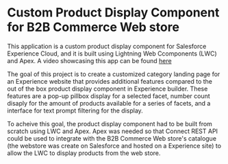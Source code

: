 # Custom Product Display Component for B2B Commerce Web store

This application is a custom product display component for Salesforce Experience Cloud, and it is built using Lightning Web Ccomponents (LWC) and Apex. A video showcasing this app can be found [here](https://www.youtube.com/watch?)

The goal of this project is to create a customized category landing page for an Experience website that provides additional features compared to the out of the box product display component in Experience builder. These features are a pop-up pillbox display for a selected facet, number count disaply for the amount of products available for a series of facets, and a interface for text prompt filtering for the display.

To acheive this goal, the product display component had to be built from scratch using LWC and Apex. Apex was needed so that Connect REST API could be used to integrate with the B2B Commerce Web store's catalogue (the webstore was create on Salesforce and hosted on a Experience site) to allow the LWC to display products from the web store. 

